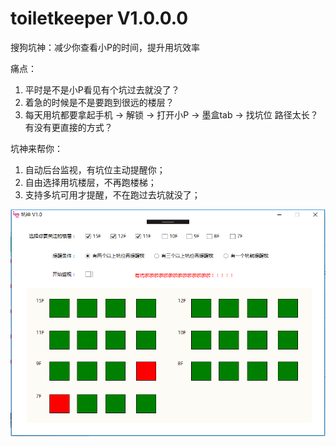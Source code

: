 # toiletkeeper V1.0.0.0
搜狗坑神：减少你查看小P的时间，提升用坑效率

痛点：
1. 平时是不是小P看见有个坑过去就没了？
2. 着急的时候是不是要跑到很远的楼层？
3. 每天用坑都要拿起手机 -> 解锁 -> 打开小P -> 墨盒tab -> 找坑位 路径太长？ 有没有更直接的方式？

坑神来帮你：

1. 自动后台监视，有坑位主动提醒你；
2. 自由选择用坑楼层，不再跑楼梯；
3. 支持多坑可用才提醒，不在跑过去坑就没了；


![](https://github.com/BigMaMonkey/toiletkeeper/blob/master/keng.png)
